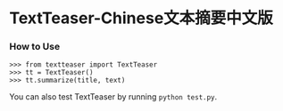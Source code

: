 TextTeaser-Chinese文本摘要中文版
=============

### How to Use

    >>> from textteaser import TextTeaser
    >>> tt = TextTeaser()
    >>> tt.summarize(title, text)

You can also test TextTeaser by running `python test.py`.
